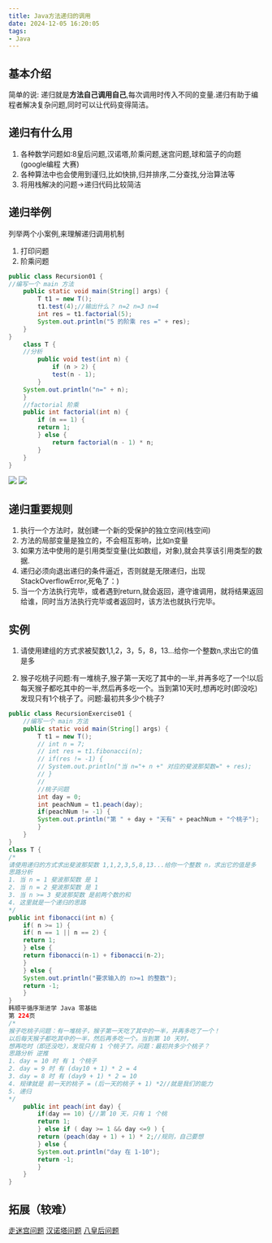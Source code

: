 ```yaml
---
title: Java方法递归的调用
date: 2024-12-05 16:20:05
tags:
- Java
---
```


## 基本介绍
简单的说: 递归就是**方法自己调用自己**,每次调用时传入不同的变量.递归有助于编程者解决复杂问题,同时可以让代码变得简洁。
## 递归有什么用
1. 各种数学问题如:8皇后问题,汉诺塔,阶乘问题,迷宫问题,球和篮子的向题(google编程
大赛)
2. 各种算法中也会使用到谨归,比如快排,归并排序,二分查找,分治算法等
3. 将用栈解决的问题->递归代码比较简洁
## 递归举例
列举两个小案例,来理解递归调用机制  
1) 打印问题
2) 阶乘问题  
```java
public class Recursion01 {
//编写一个 main 方法
    public static void main(String[] args) {
        T t1 = new T();
        t1.test(4);//输出什么？ n=2 n=3 n=4
        int res = t1.factorial(5);
        System.out.println("5 的阶乘 res =" + res);
    }
}
    class T {
    //分析
        public void test(int n) {
            if (n > 2) {
            test(n - 1);
        }
    System.out.println("n=" + n);
    }
    //factorial 阶乘
    public int factorial(int n) {
        if (n == 1) {
        return 1;
        } else {
            return factorial(n - 1) * n;
        }
    }
}
```
![](https://free4.yunpng.top/2024/12/08/675558a290f6d.png)
![](https://free4.yunpng.top/2024/12/08/67555890e813f.png)


## 递归重要规则
1. 执行一个方法时，就创建一个新的受保护的独立空间(栈空间)  
2. 方法的局部变量是独立的，不会相互影响，比如n变量  
3. 如果方法中使用的是引用类型变量(比如数组，对象),就会共享该引用类型的数据.
4. 递归必须向退出递归的条件逼近，否则就是无限递归，出现StackOverflowError,死龟了：)  
5. 当一个方法执行完毕，或者遇到return,就会返回，遵守谁调用，就将结果返回给谁，同时当方法执行完毕或者返回时，该方法也就执行完毕。

## 实例
1. 请使用建组的方式求被契数1,1,2，3，5，8，13…给你一个整数n,求出它的值是多  

2. 猴子吃桃子问题:有一堆桃子,猴子第一天吃了其中的一半,并再多吃了一个!以后
每天猴子都吃其中的一半,然后再多吃一个。当到第10天时,想再吃时(即没吃)
发现只有1个桃子了。问题:最初共多少个桃子?

```java
public class RecursionExercise01 {
    //编写一个 main 方法
    public static void main(String[] args) {
        T t1 = new T();
        // int n = 7;
        // int res = t1.fibonacci(n);
        // if(res != -1) {
        // System.out.println("当 n="+ n +" 对应的斐波那契数=" + res);
        // }
        //
        //桃子问题
        int day = 0;
        int peachNum = t1.peach(day);
        if(peachNum != -1) {
        System.out.println("第 " + day + "天有" + peachNum + "个桃子");
        }
    }
}
class T {
/*
请使用递归的方式求出斐波那契数 1,1,2,3,5,8,13...给你一个整数 n，求出它的值是多
思路分析
1. 当 n = 1 斐波那契数 是 1
2. 当 n = 2 斐波那契数 是 1
3. 当 n >= 3 斐波那契数 是前两个数的和
4. 这里就是一个递归的思路
*/
public int fibonacci(int n) {
    if( n >= 1) {
    if( n == 1 || n == 2) {
    return 1;
    } else {
    return fibonacci(n-1) + fibonacci(n-2);
    }
    } else {
    System.out.println("要求输入的 n>=1 的整数");
    return -1;
    }
}
韩顺平循序渐进学 Java 零基础
第 224页
/*
猴子吃桃子问题：有一堆桃子，猴子第一天吃了其中的一半，并再多吃了一个！
以后每天猴子都吃其中的一半，然后再多吃一个。当到第 10 天时，
想再吃时（即还没吃），发现只有 1 个桃子了。问题：最初共多少个桃子？
思路分析 逆推
1. day = 10 时 有 1 个桃子
2. day = 9 时 有 (day10 + 1) * 2 = 4
3. day = 8 时 有 (day9 + 1) * 2 = 10
4. 规律就是 前一天的桃子 = (后一天的桃子 + 1) *2//就是我们的能力
5. 递归
*/
    public int peach(int day) {
        if(day == 10) {//第 10 天，只有 1 个桃
        return 1;
        } else if ( day >= 1 && day <=9 ) {
        return (peach(day + 1) + 1) * 2;//规则，自己要想
        } else {
        System.out.println("day 在 1-10");
        return -1;
        }
    }
}
```

## 拓展（较难）
[走迷宫问题](https://www.bilibili.com/video/BV1fh411y7R8?t=2.0&p=222)
[汉诺塔问题](https://www.bilibili.com/video/BV1fh411y7R8?t=1.0&p=226)
[八皇后问题](https://www.bilibili.com/video/BV1fh411y7R8?t=0.9&p=227)